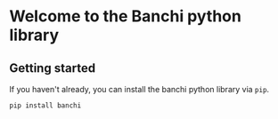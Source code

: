# Welcome to the Banchi python library

## Getting started

If you haven't already, you can install the banchi python library via `pip`. 

`pip install banchi`